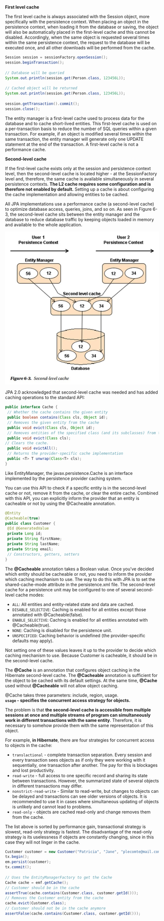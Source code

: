 **First level cache**  

The first level cache is always associated with the Session object, more specifically with the persistence context. 
When placing an object in the persistence context, when loading it from the database or saving, the object will 
also be automatically placed in the first-level cache and this cannot be disabled. Accordingly, when the same 
object is requested several times within the same persistence context, the request to the database will be 
executed once, and all other downloads will be performed from the cache.

```java
Session session = sessionFactory.openSession();
session.beginTransaction();
 
// Database will be queried
System.out.println(session.get(Person.class, 123456L));
 
// Cached object will be returned
System.out.println(session.get(Person.class, 123456L));
 
session.getTransaction().commit();
session.close();
```

The entity manager is a first-level cache used to process data for the database and to cache short-lived entities. 
This first-level cache is used on a per-transaction basis to reduce the number of SQL queries within a given transaction. 
For example, if an object is modified several times within the same transaction, the entity manager will generate only 
one UPDATE statement at the end of the transaction. A first-level cache is not a performance cache. 

**Second-level cache**  

If the first-level cache exists only at the session and persistence context level, then the second-level cache is 
located higher - at the SessionFactory level and, therefore, the same cache is available simultaneously in several 
persistence contexts. **The L2 cache requires some configuration and is therefore not enabled by default.** Setting up 
a cache is about configuring the cache implementation and allowing entities to be cached.

All JPA implementations use a performance cache (a second-level cache) to optimize database access, queries, 
joins, and so on. As seen in Figure 6-3, the second-level cache sits between the entity manager and the database to 
reduce database traffic by keeping objects loaded in memory and available to the whole application.

![second-level-cache](https://raw.githubusercontent.com/AdilhanKaikenov/jpa-study-project-02/master/src/main/java/com/epam/adilkhan/jpa/lesson24/etc/second-level-cache.jpg)

JPA 2.0 acknowledged that second-level cache was needed and has added caching operations to the standard API:
```java
public interface Cache {
 // Whether the cache contains the given entity
 public boolean contains(Class cls, Object id);
 // Removes the given entity from the cache
 public void evict(Class cls, Object id);
 // Removes entities of the specified class (and its subclasses) from the cache
 public void evict(Class cls);
// Clears the cache.
 public void evictAll();
 // Returns the provider-specific cache implementation
 public <T> T unwrap(Class<T> cls);
}
```
Like EntityManager, the javax.persistence.Cache is an interface implemented by the persistence provider caching system.

You can use this API to check if a specific entity is in the second-level cache or not, remove it from the cache, or 
clear the entire cache. Combined with this API, you can explicitly inform the provider that an entity is cacheable or 
not by using the @Cacheable annotation.

```java
@Entity
@Cacheable(true)
public class Customer {
 @Id @GeneratedValue
 private Long id;
 private String firstName;
 private String lastName;
 private String email;
 // Constructors, getters, setters
}
```

The **@Cacheable** annotation takes a Boolean value. Once you’ve decided which entity should be cacheable or 
not, you need to inform the provider which caching mechanism to use. The way to do this with JPA is to set the 
shared-cache-mode attribute in the persistence.xml file. 
The second-level cache for a persistence unit may be configured to one of several second-level cache modes:

- `ALL`: All entities and entity-related state and data are cached.
- `DISABLE_SELECTIVE`: Caching is enabled for all entities except those annotated with
@Cacheable(false).
- `ENABLE_SELECTIVE`: Caching is enabled for all entities annotated with @Cacheable(true).
- `NONE`: Caching is disabled for the persistence unit.
- `UNSPECIFIED`: Caching behavior is undefined (the provider-specific defaults may apply).

Not setting one of these values leaves it up to the provider to decide which caching mechanism to use. 
Because Customer is cacheable, it should be in the second-level cache.

The **@Cache** is an annotation that configures object caching in the Hibernate second-level cache. 
The **@Cacheable** annotation is sufficient for the object to be cached with its default settings. 
At the same time, **@Cache** used without **@Cacheable** will not allow object caching. 

@Cache takes three parameters: include, region, usage.  
**`usage` - specifies the concurrent access strategy for objects.**

The problem is that **the second-level cache is accessible from multiple sessions at once and multiple 
streams of program can simultaneously work in different transactions with the same entity**. Therefore, 
it is necessary to somehow provide them with the same representation of this object.

For example, **in Hibernate**, there are four strategies for concurrent access to objects in the cache:
- `translactional` - complete transaction separation. Every session and every transaction sees objects as 
if only they were working with it sequentially, one transaction after another. The pay for this is 
blockages and lost productivity.
- `read-write` - full access to one specific record and sharing its state between transactions. 
However, the summarized state of several objects in different transactions may differ.
- `nonstrict-read-write` - Similar to read-write, but changes to objects can be delayed and transactions 
can see older versions of objects. It is recommended to use it in cases where simultaneous updating 
of objects is unlikely and cannot lead to problems.
- `read-only` - objects are cached read-only and change removes them from the cache.

The list above is sorted by performance gain, transactional strategy is slowest, read-only strategy is fastest. 
The disadvantage of the read-only strategy is its uselessness if objects are constantly changing, since 
in this case they will not linger in the cache.

```java
Customer customer = new Customer("Patricia", "Jane", "plecomte@mail.com");
tx.begin();
em.persist(customer);
tx.commit();

// Uses the EntityManagerFactory to get the Cache
Cache cache = emf.getCache();
// Customer should be in the cache
assertTrue(cache.contains(Customer.class, customer.getId()));
// Removes the Customer entity from the cache
cache.evict(Customer.class);
// Customer should not be in the cache anymore
assertFalse(cache.contains(Customer.class, customer.getId()));
```